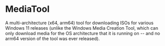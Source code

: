 # MediaTool

A multi-architecture (x64, arm64) tool for downloading ISOs for various Windows 11 releases (unlike the Windows Media Creation Tool, which can only download media for the OS architecture that it is running on -- and no arm64 version of the tool was ever released).
